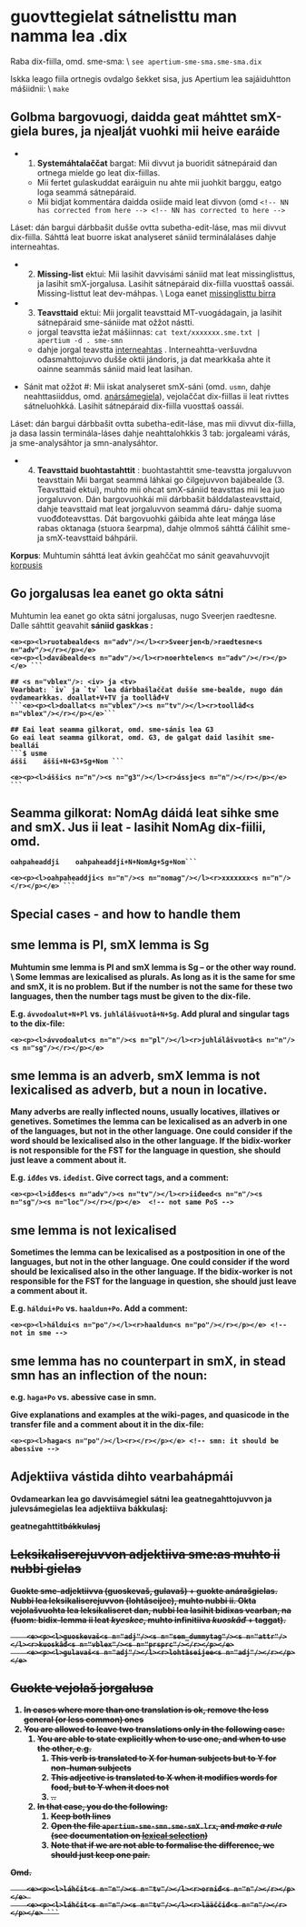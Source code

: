 # guovttegielat sátnelisttu man namma lea .dix

Raba dix-fiilla, omd. sme-sma: \\
`see apertium-sme-sma.sme-sma.dix`

Iskka leago fiila ortnegis ovdalgo šekket sisa, jus Apertium lea sajáiduhtton mášiidnii: \\
`make`

## Golbma bargovuogi, daidda geat máhttet smX-giela bures, ja njealját vuohki mii heive earáide
* 1. **Systemáhtalaččat** bargat: Mii divvut ja buoridit sátnepáraid dan ortnega mielde go leat dix-fiillas.
    - Mii fertet gulaskuddat earáiguin nu ahte mii juohkit barggu, eatgo loga seammá sátnepáraid.
    - Mii bidjat kommentára daidda osiide maid leat divvon (omd 
``` <!-- NN has corrected from here --> <!-- NN has corrected to here --> ```

Láset: dán bargui dárbbašit dušše ovtta subetha-edit-láse, mas mii divvut dix-fiilla. Sáhttá leat buorre iskat analyseret sániid terminálaláses dahje interneahtas. 

* 2. **Missing-list** ektui: Mii lasihit davvisámi sániid mat leat missinglisttus, ja lasihit smX-jorgalusa. Lasihit sátnepáraid dix-fiilla vuosttaš oassái. Missing-listtut leat dev-máhpas.  \\ Loga eanet [missinglisttu birra](/mt/infra/MissingList.html)

* 3. **Teavsttaid** ektui: Mii jorgalit teavsttaid MT-vuogádagain, ja lasihit sátnepáraid sme-sániide mat ožžot nástti.
    - jorgal teavstta iežat mášiinnas: `cat text/xxxxxxx.sme.txt | apertium -d . sme-smn ` 
    - dahje jorgal teavstta [interneahtas](https://gtweb.uit.no/mt/testing/) . Interneahtta-veršuvdna ođasmahttojuvvo dušše oktii jándoris, ja dat mearkkaša ahte it oainne seammás sániid maid leat lasihan.
* Sánit mat ožžot #: Mii iskat analyseret smX-sáni (omd. `usmn`, dahje neahttasiiddus, omd. [anársámegiela](http://giellatekno.uit.no/cgi/d-smn.sme.html)), vejolaččat dix-fiillas ii leat rivttes sátneluohkká. Lasihit sátnepáraid dix-fiilla vuosttaš oassái.

Láset: dán bargui dárbbašit ovtta subetha-edit-láse, mas mii divvut dix-fiilla, ja dasa lassin terminála-láses dahje neahttalohkkis 3 tab: jorgaleami várás, ja sme-analysáhtor ja smn-analysáhtor.

* 4. **Teavsttaid buohtastahttit** : buohtastahttit sme-teavstta jorgaluvvon teavsttain
Mii bargat seammá láhkai go čilgejuvvon bajábealde (3. Teavsttaid ektui), muhto mii ohcat smX-sániid teavsttas mii lea juo jorgaluvvon.
Dán bargovuohkái mii dárbbašit bálddalasteavsttaid, dahje teavsttaid mat leat jorgaluvvon seammá dáru- dahje suoma vuođđoteavsttas. Dát bargovuohki gáibida ahte leat máŋga láse rabas oktanaga (stuora šearpma), dahje olmmoš sáhttá čálihit sme- ja smX-teavsttaid báhpárii.

**Korpus**: Muhtumin sáhttá leat ávkin geahččat mo sánit geavahuvvojit [korpusis](http://gtweb.uit.no/korp/)

## Go jorgalusas lea eanet go okta sátni 
Muhtumin lea eanet go okta sátni jorgalusas, nugo Sveerjen raedtesne. Dalle sáhttit geavahit <b/> sániid gaskkas :
```
<e><p><l>ruotabealde<s n="adv"/></l><r>Sveerjen<b/>raedtesne<s n="adv"/></r></p></e>
<e><p><l>davábealde<s n="adv"/></l><r>noerhtelen<s n="adv"/></r></p></e> ```

## <s n="vblex"/>: <iv> ja <tv>
Vearbbat: `iv` ja `tv` lea dárbbašlaččat dušše sme-bealde, nugo dán ovdamearkkas. doallat+V+TV ja toollâđ+V
```<e><p><l>doallat<s n="vblex"/><s n="tv"/></l><r>toollâđ<s n="vblex"/></r></p></e>```

## Eai leat seamma gilkorat, omd. sme-sánis lea G3 
Go eai leat seamma gilkorat, omd. G3, de galgat daid lasihit sme-beallái
```$ usme
ášši	ášši+N+G3+Sg+Nom ```

```
    <e><p><l>ášši<s n="n"/><s n="g3"/></l><r>ássje<s n="n"/></r></p></e> ```

## Seamma gilkorat: NomAg dáidá leat sihke sme and smX. Jus ii leat - lasihit NomAg dix-fiilii, omd.

```$ usme
oahpaheaddji	oahpaheaddji+N+NomAg+Sg+Nom```

```
    <e><p><l>oahpaheaddji<s n="n"/><s n="nomag"/></l><r>xxxxxxx<s n="n"/></r></p></e> ```

## Special cases - and how to handle them 

## sme lemma is Pl, smX lemma is Sg 
Muhtumin sme lemma is Pl and smX lemma is Sg – or the other way round. \\
Some lemmas are lexicalised as plurals. As long as it is the same for sme and smX, it is no problem. But if the number is not the same for these two languages, then the number tags must be given to the dix-file.  

E.g. `ávvodoalut+N+Pl` vs. `juhlálâšvuotâ+N+Sg`. Add plural and singular tags to the dix-file:
```
<e><p><l>ávvodoalut<s n="n"/><s n="pl"/></l><r>juhlálâšvuotâ<s n="n"/><s n="sg"/></r></p></e>
```

## sme lemma is an adverb, smX lemma is not lexicalised as adverb, but a noun in locative. 
Many adverbs are really inflected nouns, usually locatives, illatives or genetives. Sometimes the lemma can be lexicalised as an adverb in one of the languages, but not in the other language. One could consider if the word should be lexicalised also in the other language. If the bidix-worker is not responsible for the FST for the language in question, she should just leave a comment about it.

E.g. `iđđes` vs. `iđedist`. Give correct tags, and a comment:

```
<e><p><l>iđđes<s n="adv"/><s n="tv"/></l><r>iiđeed<s n="n"/><s n="sg"/><s n="loc"/></r></p></e>  <!-- not same PoS -->
```

## sme lemma is not lexicalised
Sometimes the lemma can be lexicalised as a postposition in one of the languages, but not in the other language. One could consider if the word should be lexicalised also in the other language. If the bidix-worker is not responsible for the FST for the language in question, she should just leave a comment about it.

E.g. `háldui+Po` vs. `haaldun+Po`. Add a comment:
```
<e><p><l>háldui<s n="po"/></l><r>haaldun<s n="po"/></r></p></e> <!-- not in sme -->
```

## sme lemma has no counterpart in smX, in stead smn has an inflection of the noun: 
e.g. `haga+Po` vs. abessive case in smn. 

Give explanations and examples at the wiki-pages, and quasicode in the transfer file and a comment about it in the dix-file:

```
<e><p><l>haga<s n="po"/></l><r></r></p></e> <!-- smn: it should be abessive -->
```

## Adjektiiva vástida dihto vearbahápmái
Ovdamearkan lea go davvisámegiel sátni lea geatnegahttojuvvon ja julevsámegielas lea adjektiiva bákkulasj:

<e><p><l>geatnegahttit<s n="vblex"/><s n="tv"/><s n="der_passl"/><s n="vblex"/><s n="iv"/><s n="prfprc"/></l><r>bákkulasj<s n="adj"/><s n="sg"/><s n="nom"/></r></p></e>

## Leksikaliserejuvvon adjektiiva sme:as muhto ii nubbi gielas

Guokte sme-adjektiivva (guoskevaš, gulavaš) + guokte <prsprc> anárašgielas. Nubbi lea leksikaliserejuvvon (lohtâseijee), muhto nubbi ii. Okta vejolašvuohta lea leksikaliseret dan, nubbi lea lasihit bidixas vearban, na (fuom: bidix-lemma ii leat *kyeskee*, muhto infinitiiva *kuoskâđ* + taggat).

```
    <e><p><l>guoskevaš<s n="adj"/><s n="sem_dummytag"/><s n="attr"/></l><r>kuoskâđ<s n="vblex"/><s n="prsprc"/></r></p></e>
    <e><p><l>gulavaš<s n="adj"/></l><r>lohtâseijee<s n="adj"/></r></p></e>
```

## Guokte vejolaš jorgalusa
1. In cases where more than one translation is ok, remove the less general (or less common) ones
1. You are allowed to leave two translations only in the following case:
    1. You are able to state explicitly when to use one, and when to use the other, e.g.
        1. This verb is translated to X for human subjects but to Y for non-human subjects
        1. This adjective is translated to X when it modifies words for food, but to Y when it does not
        1. ..
    1. In that case, you do the following:
        1. Keep **both** lines
        1. Open the file `apertium-sme-smn.sme-smX.lrx`, and *make a rule* 
    (see documentation on [lexical selection](LexicalSelection.html))
        1. Note that if we are not able to formalise the difference, we should just keep one pair.

Omd.
```
    <e><p><l>láhčit<s n="n"/><s n="tv"/></l><r>orniđ<s n="n"/></r></p></e> 
    <e><p><l>láhčit<s n="n"/><s n="tv"/></l><r>lääččiđ<s n="n"/></r></p></e> ```
